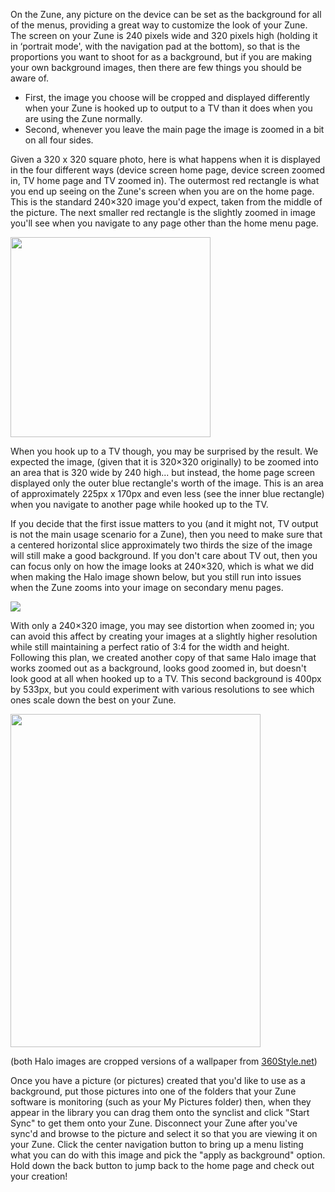 On the Zune, any picture on the device can be set as the background for all of the menus, providing a great way to customize the look of your Zune. The screen on your Zune is 240 pixels wide and 320 pixels high (holding it in &#8216;portrait mode', with the navigation pad at the bottom), so that is the proportions you want to shoot for as a background, but if you are making your own background images, then there are few things you should be aware of.

  * First, the image you choose will be cropped and displayed differently when your Zune is hooked up to output to a TV than it does when you are using the Zune normally.
  * Second, whenever you leave the main page the image is zoomed in a bit on all four sides.

Given a 320 x 320 square photo, here is what happens when it is displayed in the four different ways (device screen home page, device screen zoomed in, TV home page and TV zoomed in). The outermost red rectangle is what you end up seeing on the Zune's screen when you are on the home page. This is the standard 240&#215;320 image you'd expect, taken from the middle of the picture. The next smaller red rectangle is the slightly zoomed in image you'll see when you navigate to any page other than the home menu page.

 <img height="320" src="http://www.duncanmackenzie.net/images/WindowsLiveWriter/CreatingbackgroundsforyourZune_641/ZuneBackground320x320%5B7%5D.jpg" width="320" />

When you hook up to a TV though, you may be surprised by the result. We expected the image, (given that it is 320&#215;320 originally) to be zoomed into an area that is 320 wide by 240 high... but instead, the home page screen displayed only the outer blue rectangle's worth of the image. This is an area of approximately 225px x 170px and even less (see the inner blue rectangle) when you navigate to another page while hooked up to the TV.



If you decide that the first issue matters to you (and it might not, TV output is not the main usage scenario for a Zune), then you need to make sure that a centered horizontal slice approximately two thirds the size of the image will still make a good background. If you don't care about TV out, then you can focus only on how the image looks at 240&#215;320, which is what we did when making the Halo image shown below, but you still run into issues when the Zune zooms into your image on secondary menu pages.

 ![](http://www.on10.net/images/blogs/Halo3Zune.jpg)

With only a 240&#215;320 image, you may see distortion when zoomed in; you can avoid this affect by creating your images at a slightly higher resolution while still maintaining a perfect ratio of 3:4 for the width and height. Following this plan, we created another copy of that same Halo image that works zoomed out as a background, looks good zoomed in, but doesn't look good at all when hooked up to a TV. This second background is 400px by 533px, but you could experiment with various resolutions to see which ones scale down the best on your Zune.

 <img height="533" src="http://www.duncanmackenzie.net/images/WindowsLiveWriter/CreatingbackgroundsforyourZune_641/LargerHalo3Background%5B4%5D.jpg" width="400" />

(both Halo images are cropped versions of a wallpaper from [360Style.net](http://360style.net/wallpapers28.html))



Once you have a picture (or pictures) created that you'd like to use as a background, put those pictures into one of the folders that your Zune software is monitoring (such as your My Pictures folder) then, when they appear in the library you can drag them onto the synclist and click "Start Sync" to get them onto your Zune. Disconnect your Zune after you've sync'd and browse to the picture and select it so that you are viewing it on your Zune. Click the center navigation button to bring up a menu listing what you can do with this image and pick the "apply as background" option. Hold down the back button to jump back to the home page and check out your creation!
